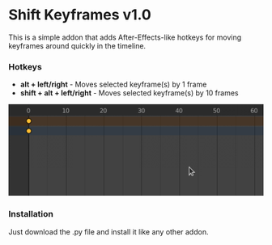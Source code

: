 # Shift Keyframes v1.0
This is a simple addon that adds After-Effects-like hotkeys for moving keyframes around quickly in the timeline.

### Hotkeys
- <b>alt + left/right</b> - Moves selected keyframe(s) by 1 frame
- <b>shift + alt + left/right</b> - Moves selected keyframe(s) by 10 frames

![](demo.gif)


### Installation
Just download the .py file and install it like any other addon.
